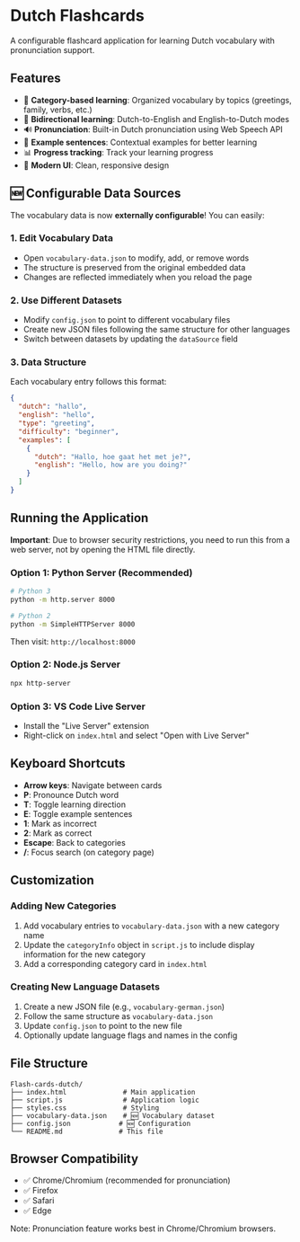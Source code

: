 # Dutch Flashcards

A configurable flashcard application for learning Dutch vocabulary with pronunciation support.

## Features

- 🎯 **Category-based learning**: Organized vocabulary by topics (greetings, family, verbs, etc.)
- 🔄 **Bidirectional learning**: Dutch-to-English and English-to-Dutch modes
- 🔊 **Pronunciation**: Built-in Dutch pronunciation using Web Speech API
- 📝 **Example sentences**: Contextual examples for better learning
- 📊 **Progress tracking**: Track your learning progress
- 🎨 **Modern UI**: Clean, responsive design

## 🆕 Configurable Data Sources

The vocabulary data is now **externally configurable**! You can easily:

### 1. Edit Vocabulary Data

- Open `vocabulary-data.json` to modify, add, or remove words
- The structure is preserved from the original embedded data
- Changes are reflected immediately when you reload the page

### 2. Use Different Datasets

- Modify `config.json` to point to different vocabulary files
- Create new JSON files following the same structure for other languages
- Switch between datasets by updating the `dataSource` field

### 3. Data Structure

Each vocabulary entry follows this format:

```json
{
  "dutch": "hallo",
  "english": "hello",
  "type": "greeting",
  "difficulty": "beginner",
  "examples": [
    {
      "dutch": "Hallo, hoe gaat het met je?",
      "english": "Hello, how are you doing?"
    }
  ]
}
```

## Running the Application

**Important**: Due to browser security restrictions, you need to run this from a web server, not by opening the HTML file directly.

### Option 1: Python Server (Recommended)

```bash
# Python 3
python -m http.server 8000

# Python 2
python -m SimpleHTTPServer 8000
```

Then visit: `http://localhost:8000`

### Option 2: Node.js Server

```bash
npx http-server
```

### Option 3: VS Code Live Server

- Install the "Live Server" extension
- Right-click on `index.html` and select "Open with Live Server"

## Keyboard Shortcuts

- **Arrow keys**: Navigate between cards
- **P**: Pronounce Dutch word
- **T**: Toggle learning direction
- **E**: Toggle example sentences
- **1**: Mark as incorrect
- **2**: Mark as correct
- **Escape**: Back to categories
- **/**: Focus search (on category page)

## Customization

### Adding New Categories

1. Add vocabulary entries to `vocabulary-data.json` with a new category name
2. Update the `categoryInfo` object in `script.js` to include display information for the new category
3. Add a corresponding category card in `index.html`

### Creating New Language Datasets

1. Create a new JSON file (e.g., `vocabulary-german.json`)
2. Follow the same structure as `vocabulary-data.json`
3. Update `config.json` to point to the new file
4. Optionally update language flags and names in the config

## File Structure

```
Flash-cards-dutch/
├── index.html              # Main application
├── script.js               # Application logic
├── styles.css              # Styling
├── vocabulary-data.json    # 🆕 Vocabulary dataset
├── config.json            # 🆕 Configuration
└── README.md              # This file
```

## Browser Compatibility

- ✅ Chrome/Chromium (recommended for pronunciation)
- ✅ Firefox
- ✅ Safari
- ✅ Edge

Note: Pronunciation feature works best in Chrome/Chromium browsers.
